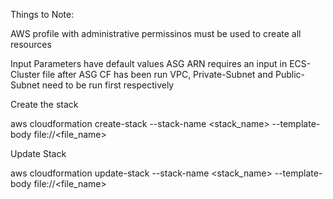 Things to Note:

AWS profile with administrative permissinos must be used to create all resources


Input Parameters have default values
ASG ARN requires an input in ECS-Cluster file after ASG CF has been run
VPC, Private-Subnet and Public-Subnet need to be run first respectively


Create the stack 

aws cloudformation create-stack --stack-name <stack_name> --template-body file://<file_name>

Update Stack

aws cloudformation update-stack --stack-name <stack_name> --template-body file://<file_name>